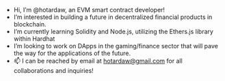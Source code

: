 - Hi, I’m @hotardaw, an EVM smart contract developer!
- I’m interested in building a future in decentralized financial products in blockchain.
- I’m currently learning Solidity and Node.js, utilizing the Ethers.js library within Hardhat
- I’m looking to work on DApps in the gaming/finance sector that will pave the way for the applications of the future.
- 📫 I can be reached by email at hotardaw@gmail.com for all collaborations and inquiries!

<!---
hotardaw/hotardaw is a ✨ special ✨ repository because its `README.md` (this file) appears on your GitHub profile.
You can click the Preview link to take a look at your changes.
--->
